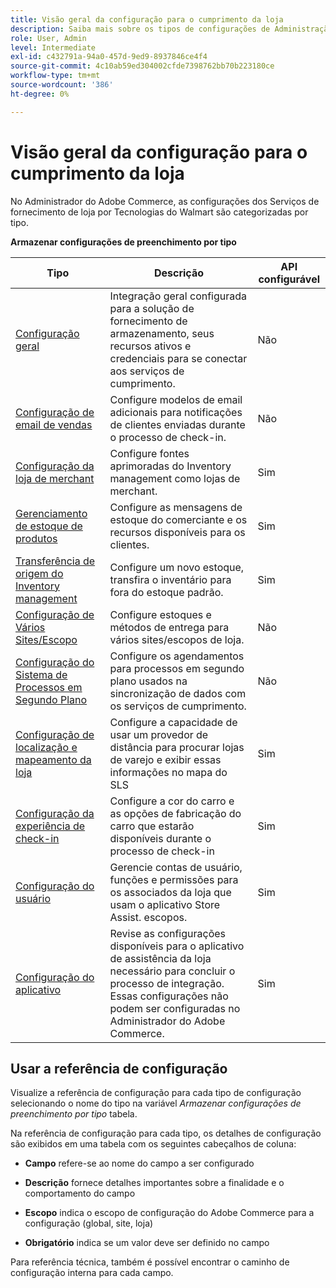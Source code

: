 ```yaml
---
title: Visão geral da configuração para o cumprimento da loja
description: Saiba mais sobre os tipos de configurações de Administração disponíveis para personalizar os recursos de cumprimento estendido fornecidos pela solução de fornecimento de armazenamento e link para instruções de conclusão da configuração.
role: User, Admin
level: Intermediate
exl-id: c432791a-94a0-457d-9ed9-8937846ce4f4
source-git-commit: 4c10ab59ed304002cfde7398762bb70b223180ce
workflow-type: tm+mt
source-wordcount: '386'
ht-degree: 0%

---
```


# Visão geral da configuração para o cumprimento da loja

No Administrador do Adobe Commerce, as configurações dos Serviços de fornecimento de loja por Tecnologias do Walmart são categorizadas por tipo.

**Armazenar configurações de preenchimento por tipo**

| **Tipo** | **Descrição** | **API configurável** |
|--------------------------------------------------------------------------|--------------------------------------------------------------------------------------------------------------------------------------------------------------------------|----------------------|
| [Configuração geral](enable-general.md) | Integração geral configurada para a solução de fornecimento de armazenamento, seus recursos ativos e credenciais para se conectar aos serviços de cumprimento. | Não |
| [Configuração de email de vendas](sales-emails.md) | Configure modelos de email adicionais para notificações de clientes enviadas durante o processo de check-in. | Não |
| [Configuração da loja de merchant](merchant-store-configuration.md) | Configure fontes aprimoradas do Inventory management como lojas de merchant. | Sim |
| [Gerenciamento de estoque de produtos](product-stock.md) | Configure as mensagens de estoque do comerciante e os recursos disponíveis para os clientes. | Sim |
| [Transferência de origem do Inventory management](inventory-stock-transfer.md) | Configure um novo estoque, transfira o inventário para fora do estoque padrão. | Sim |
| [Configuração de Vários Sites/Escopo](multi-site-and-scope-config.md) | Configure estoques e métodos de entrega para vários sites/escopos de loja. | Não |
| [Configuração do Sistema de Processos em Segundo Plano](background-processes.md) | Configure os agendamentos para processos em segundo plano usados na sincronização de dados com os serviços de cumprimento. | Não |
| [Configuração de localização e mapeamento da loja](store-location-map-provider-setup.md) | Configure a capacidade de usar um provedor de distância para procurar lojas de varejo e exibir essas informações no mapa do SLS | Sim |
| [Configuração da experiência de check-in](check-in-experience-setup.md) | Configure a cor do carro e as opções de fabricação do carro que estarão disponíveis durante o processo de check-in | Sim |
| [Configuração do usuário](user-setup.md) | Gerencie contas de usuário, funções e permissões para os associados da loja que usam o aplicativo Store Assist. escopos. | Sim |
| [Configuração do aplicativo](app-setup.md) | Revise as configurações disponíveis para o aplicativo de assistência da loja necessário para concluir o processo de integração. Essas configurações não podem ser configuradas no Administrador do Adobe Commerce. | Sim |

## Usar a referência de configuração

Visualize a referência de configuração para cada tipo de configuração selecionando o nome do tipo na variável _Armazenar configurações de preenchimento por tipo_ tabela.

Na referência de configuração para cada tipo, os detalhes de configuração são exibidos em uma tabela com os seguintes cabeçalhos de coluna:

- **Campo** refere-se ao nome do campo a ser configurado

- **Descrição** fornece detalhes importantes sobre a finalidade e o comportamento do campo

- **Escopo** indica o escopo de configuração do Adobe Commerce para a configuração (global, site, loja)

- **Obrigatório** indica se um valor deve ser definido no campo

Para referência técnica, também é possível encontrar o caminho de configuração interna para cada campo.
